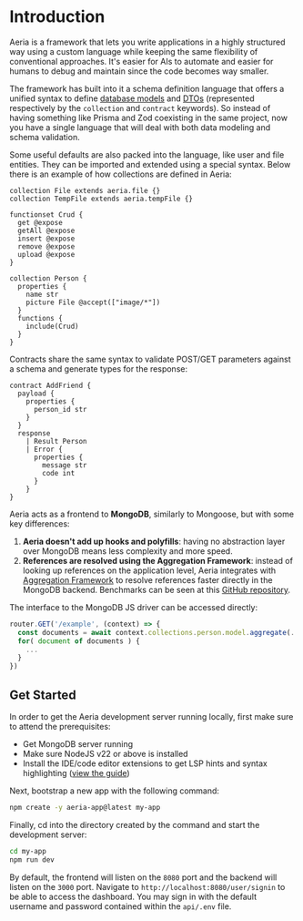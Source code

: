# Introduction

Aeria is a framework that lets you write applications in a highly structured way using a custom language while keeping the same flexibility of conventional approaches. It's easier for AIs to automate and easier for humans to debug and maintain since the code becomes way smaller.

The framework has built into it a schema definition language that offers a unified syntax to define [database models](/aeria/collections) and [DTOs](/aeria/contracts) (represented respectively by the `collection` and `contract` keywords). So instead of having something like Prisma and Zod coexisting in the same project, now you have a single language that will deal with both data modeling and schema validation.

Some useful defaults are also packed into the language, like user and file entities. They can be imported and extended using a special syntax. Below there is an example of how collections are defined in Aeria:

```aeria
collection File extends aeria.file {}
collection TempFile extends aeria.tempFile {}

functionset Crud {
  get @expose
  getAll @expose
  insert @expose
  remove @expose
  upload @expose
}

collection Person {
  properties {
    name str
    picture File @accept(["image/*"])
  }
  functions {
    include(Crud)
  }
}
```

Contracts share the same syntax to validate POST/GET parameters against a schema and generate types for the response:

```aeria
contract AddFriend {
  payload {
    properties {
      person_id str
    }
  }
  response
    | Result Person
    | Error {
      properties {
        message str
        code int
      }
    }
}
```

Aeria acts as a frontend to **MongoDB**, similarly to Mongoose, but with some key differences:

1. **Aeria doesn't add up hooks and polyfills**: having no abstraction layer over MongoDB means less complexity and more speed.
2. **References are resolved using the Aggregation Framework**: instead of looking up references on the application level, Aeria integrates with [Aggregation Framework](https://www.mongodb.com/docs/manual/aggregation/) to resolve references faster directly in the MongoDB backend. Benchmarks can be seen at this [GitHub repository](https://github.com/aeria-org/benchmark).

The interface to the MongoDB JS driver can be accessed directly:

```ts
router.GET('/example', (context) => {
  const documents = await context.collections.person.model.aggregate(...)
  for( document of documents ) {
    ...
  }
})
```

## Get Started

In order to get the Aeria development server running locally, first make sure to attend the prerequisites:

- Get MongoDB server running
- Make sure NodeJS v22 or above is installed
- Install the IDE/code editor extensions to get LSP hints and syntax highlighting ([view the guide](http://localhost:5173/aeria/integration-with-ide-and-text-editors))

Next, bootstrap a new app with the following command:

```sh
npm create -y aeria-app@latest my-app
```

Finally, cd into the directory created by the command and start the development server:

```sh
cd my-app
npm run dev
```

By default, the frontend will listen on the `8080` port and the backend will listen on the `3000` port. Navigate to `http://localhost:8080/user/signin` to be able to access the dashboard. You may sign in with the default username and password contained within the `api/.env` file.

